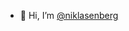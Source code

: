- 👋 Hi, I’m [@niklasenberg](https://www.linkedin.com/in/niklas-enberg-121127170)

<!---
niklasenberg/niklasenberg is a ✨ special ✨ repository because its `README.md` (this file) appears on your GitHub profile.
You can click the Preview link to take a look at your changes.
--->
